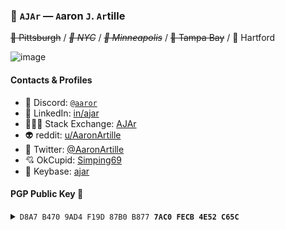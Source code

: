 ### 🚪 `AJAr` — `A`aron `J`. `Ar`tille

~~💛 Pittsburgh~~ / _~~🗽 NYC~~_ / _~~🌉 Minneapolis~~_ / ~~🌴 Tampa Bay~~ / 💙 Hartford

![image](https://user-images.githubusercontent.com/612499/134766803-9d5de389-ec56-413c-949c-42f6ef09cdc6.png)

#### Contacts & Profiles

- 👾 Discord: [`@aaror`](https://discordapp.com/users/254277765312806912)
- 🧳 LinkedIn: [in/ajar](https://www.linkedin.com/in/ajar)
- 👨🏻‍💻 Stack Exchange: [AJAr](https://security.stackexchange.com/users/67475/ajar) 
- 👽 reddit: [u/AaronArtille](https://www.reddit.com/u/AaronArtille)
- 🍊 Twitter: [@AaronArtille](https://www.twitter.com/AaronArtille)
- 💘 OkCupid: [Simping69](https://www.youtube.com/watch?v=eBGIQ7ZuuiU)
- 🔐 Keybase: [ajar](https://www.keybase.io/ajar)

#### PGP Public Key 🤫
<details>
  <summary>
    <code>D8A7 B470 9AD4 F19D 87B0 B877 <b>7AC0 FECB 4E52 C65C</b></code>
  </summary>
  <br>
  
  ```
  -----BEGIN PGP PUBLIC KEY BLOCK-----

  mDMEYnkSDBYJKwYBBAHaRw8BAQdADx4/DQqnc0hjQYZrf+7VnJVRl4Ah637/BVP7
  Tv656Nu0J0Fhcm9uIEFydGlsbGUgKCJBSkFyIikgPGFhcm9uQGFqYXIub3JnPoiQ
  BBMWCAA4FiEE2Ke0cJrU8Z2HsLh3esD+y05SxlwFAmJ5EgwCGwMFCwkIBwIGFQoJ
  CAsCBBYCAwECHgECF4AACgkQesD+y05SxlwNCwEA5xbekgcg2a7Pibttw3VGRoGD
  BiWSSk0zN+6ev9TVEEYA/3E1WN1sn5r/vRx/L4PUB+5xjUXl117vFrMBNYWOaJkO
  uDgEYnkSDBIKKwYBBAGXVQEFAQEHQJYH9cxtT66tzvfconsPHSMGOxmJwsfl/CK0
  LuoUG9osAwEIB4h4BBgWCAAgFiEE2Ke0cJrU8Z2HsLh3esD+y05SxlwFAmJ5EgwC
  GwwACgkQesD+y05SxlznEQEAhRQCpeUt73dPkxHvo0Sdlu/IVa/1bSsGvOIfdFjL
  RQ4BANRi/5V50+q00fnJxHco2thwQSH0OEVf0GNpDTIOrE4D
  =YYky
  -----END PGP PUBLIC KEY BLOCK-----
  ```
</details>
